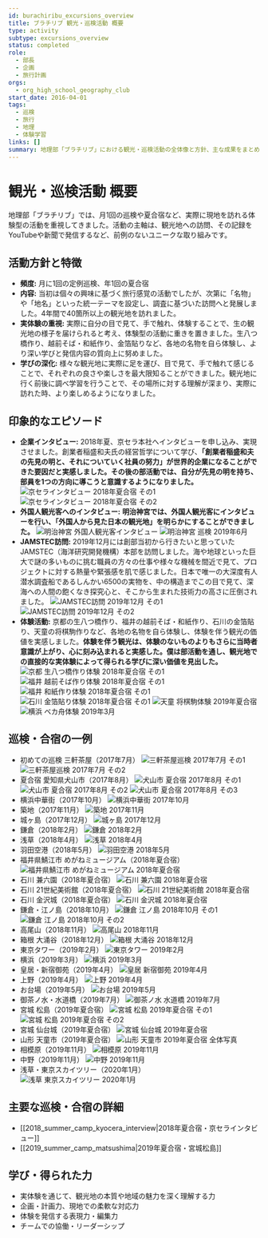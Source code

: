 ```yaml
---
id: burachiribu_excursions_overview
title: ブラチリブ 観光・巡検活動 概要
type: activity
subtype: excursions_overview
status: completed
role:
  - 部長
  - 企画
  - 旅行計画
orgs:
  - org_high_school_geography_club
start_date: 2016-04-01
tags:
  - 巡検
  - 旅行
  - 地理
  - 体験学習
links: []
summary: 地理部「ブラチリブ」における観光・巡検活動の全体像と方針、主な成果をまとめたノート。
---
```

# 観光・巡検活動 概要

地理部「ブラチリブ」では、月1回の巡検や夏合宿など、実際に現地を訪れる体験型の活動を重視してきました。活動の主軸は、観光地への訪問、その記録をYouTubeや新聞で発信するなど、前例のないユニークな取り組みです。

## 活動方針と特徴

- **頻度:** 月に1回の定例巡検、年1回の夏合宿
- **内容:** 当初は個々の興味に基づく旅行感覚の活動でしたが、次第に「名物」や「地名」といった統一テーマを設定し、調査に基づいた訪問へと発展しました。4年間で40箇所以上の観光地を訪れました。
- **実体験の重視:** 実際に自分の目で見て、手で触れ、体験することで、生の観光地の様子を届けられると考え、体験型の活動に重きを置きました。生八つ橋作り、越前そば・和紙作り、金箔貼りなど、各地の名物を自ら体験し、より深い学びと発信内容の質向上に努めました。
- **学びの深化:** 様々な観光地に実際に足を運び、目で見て、手で触れて感じることで、それぞれの良さや楽しさを最大限知ることができました。観光地に行く前後に調べ学習を行うことで、その場所に対する理解が深まり、実際に訪れた時、より楽しめるようになりました。

## 印象的なエピソード

- **企業インタビュー:** 2018年夏、京セラ本社へインタビューを申し込み、実現させました。創業者稲盛和夫氏の経営哲学について学び、**「創業者稲盛和夫の先見の明と、それについていく社員の努力」が世界的企業になることができた要因だと実感しました。その後の部活動では、自分が先見の明を持ち、部員を1つの方向に導こうと意識するようになりました。**
  ![京セラインタビュー 2018年夏合宿 その1](../assets/kyocera_interview_2018summer_1.jpg)
  ![京セラインタビュー 2018年夏合宿 その2](../assets/kyocera_interview_2018summer_2.jpg)
- **外国人観光客へのインタビュー:** **明治神宮では、外国人観光客にインタビューを行い、「外国人から見た日本の観光地」を明らかにすることができました。**
  ![明治神宮 外国人観光客インタビュー](../assets/meijijingu_interview_foreigners.jpg)
  ![明治神宮 巡検 2019年6月](../assets/meijijingu_201906.jpg)
- **JAMSTEC訪問:** 2019年12月には創部当初から行きたいと思っていたJAMSTEC（海洋研究開発機構）本部を訪問しました。海や地球といった巨大で謎の多いものに挑む職員の方々の仕事や様々な機械を間近で見て、プロジェクトに対する熱量や緊張感を肌で感じました。日本で唯一の大深度有人潜水調査船であるしんかい6500の実物を、中の構造までこの目で見て、深海への人間の飽くなき探究心と、そこから生まれた技術力の高さに圧倒されました。
  ![JAMSTEC訪問 2019年12月 その1](../assets/jamstec_201912_1.jpg)
  ![JAMSTEC訪問 2019年12月 その2](../assets/jamstec_201912_2.jpg)
- **体験活動:** 京都の生八つ橋作り、福井の越前そば・和紙作り、石川の金箔貼り、天童の将棋駒作りなど、各地の名物を自ら体験し、体験を伴う観光の価値を実感しました。**体験を伴う観光は、体験のないものよりもさらに当時者意識が上がり、心に刻み込まれると実感した。僕は部活動を通し、観光地での直接的な実体験によって得られる学びに深い価値を見出した。**
  ![京都 生八つ橋作り体験 2018年夏合宿 その1](../assets/kyoto_namayoutsuhashi_2018summer_1.jpg)
  ![福井 越前そば作り体験 2018年夏合宿 その1](../assets/fukui_soba_2018summer_1.jpg)
  ![福井 和紙作り体験 2018年夏合宿 その1](../assets/fukui_washi_2018summer_1.jpg)
  ![石川 金箔貼り体験 2018年夏合宿 その1](../assets/ishikawa_kinpaku_2018summer_1.jpg)
  ![天童 将棋駒体験 2019年夏合宿](../assets/tendo_shogikoma_2019summer.jpg)
  ![横浜 ベカ舟体験 2019年3月](../assets/yokohama_bekabune_201903.jpg)

## 巡検・合宿の一例

- 初めての巡検 三軒茶屋（2017年7月）
  ![三軒茶屋巡検 2017年7月 その1](../assets/sangenjaya_201707_1.jpg)
  ![三軒茶屋巡検 2017年7月 その2](../assets/sangenjaya_201707_2.jpg)
- 夏合宿 愛知県犬山市（2017年8月）
  ![犬山市 夏合宿 2017年8月 その1](../assets/inuyama_201708_1.jpg)
  ![犬山市 夏合宿 2017年8月 その2](../assets/inuyama_201708_2.jpg)
  ![犬山市 夏合宿 2017年8月 その3](../assets/inuyama_201708_3.jpg)
- 横浜中華街（2017年10月）
  ![横浜中華街 2017年10月](../assets/yokohama_chinatown_201710.jpg)
- 築地（2017年11月）
  ![築地 2017年11月](../assets/tsukiji_201711.jpg)
- 城ヶ島（2017年12月）
  ![城ヶ島 2017年12月](../assets/jogashima_201712.jpg)
- 鎌倉（2018年2月）
  ![鎌倉 2018年2月](../assets/kamakura_201802.jpg)
- 浅草（2018年4月）
  ![浅草 2018年4月](../assets/asakusa_201804.jpg)
- 羽田空港（2018年5月）
  ![羽田空港 2018年5月](../assets/haneda_201805.jpg)
- 福井県鯖江市 めがねミュージアム（2018年夏合宿）
  ![福井県鯖江市 めがねミュージアム 2018年夏合宿](../assets/fukui_megane_museum_2018summer.jpg)
- 石川 兼六園（2018年夏合宿）
  ![石川 兼六園 2018年夏合宿](../assets/ishikawa_kenrokuen_2018summer.jpg)
- 石川 21世紀美術館（2018年夏合宿）
  ![石川 21世紀美術館 2018年夏合宿](../assets/ishikawa_21museum_2018summer.jpg)
- 石川 金沢城（2018年夏合宿）
  ![石川 金沢城 2018年夏合宿](../assets/ishikawa_kanazawajo_2018summer.jpg)
- 鎌倉・江ノ島（2018年10月）
  ![鎌倉 江ノ島 2018年10月 その1](../assets/kamakura_enoshima_201810_1.jpg)
  ![鎌倉 江ノ島 2018年10月 その2](../assets/kamakura_enoshima_201810_2.jpg)
- 高尾山（2018年11月）
  ![高尾山 2018年11月](../assets/takaosan_201811.jpg)
- 箱根 大涌谷（2018年12月）
  ![箱根 大涌谷 2018年12月](../assets/hakone_owakudani_201812.jpg)
- 東京タワー（2019年2月）
  ![東京タワー 2019年2月](../assets/tokyotower_201902.jpg)
- 横浜（2019年3月）
  ![横浜 2019年3月](../assets/yokohama_201903.jpg)
- 皇居・新宿御苑（2019年4月）
  ![皇居 新宿御苑 2019年4月](../assets/kokyo_shinjukugyoen_201904.jpg)
- 上野（2019年4月）
  ![上野 2019年4月](../assets/ueno_201904.jpg)
- お台場（2019年5月）
  ![お台場 2019年5月](../assets/odaiba_201905.jpg)
- 御茶ノ水・水道橋（2019年7月）
  ![御茶ノ水 水道橋 2019年7月](../assets/ochanomizu_suidobashi_201907.jpg)
- 宮城 松島（2019年夏合宿）
  ![宮城 松島 2019年夏合宿 その1](../assets/miyagi_matsushima_2019summer_1.jpg)
  ![宮城 松島 2019年夏合宿 その2](../assets/miyagi_matsushima_2019summer_2.jpg)
- 宮城 仙台城（2019年夏合宿）
  ![宮城 仙台城 2019年夏合宿](../assets/miyagi_sendaijo_2019summer.jpg)
- 山形 天童市（2019年夏合宿）
  ![山形 天童市 2019年夏合宿 全体写真](../assets/group_photo.jpg)
- 相模原（2019年11月）
  ![相模原 2019年11月](../assets/sagamihara_201911.jpg)
- 中野（2019年11月）
  ![中野 2019年11月](../assets/nakano_201911.jpg)
- 浅草・東京スカイツリー（2020年1月）
  ![浅草 東京スカイツリー 2020年1月](../assets/asakusa_skytree_202001.jpg)

## 主要な巡検・合宿の詳細

- [[2018_summer_camp_kyocera_interview|2018年夏合宿・京セラインタビュー]]
- [[2019_summer_camp_matsushima|2019年夏合宿・宮城松島]]

## 学び・得られた力

- 実体験を通じて、観光地の本質や地域の魅力を深く理解する力
- 企画・計画力、現地での柔軟な対応力
- 体験を発信する表現力・編集力
- チームでの協働・リーダーシップ
